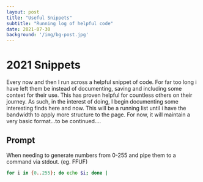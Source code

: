 ```yaml
---
layout: post
title: "Useful Snippets"
subtitle: "Running log of helpful code"
date: 2021-07-30 
background: '/img/bg-post.jpg'
---
```


# 2021 Snippets

Every now and then I run across a helpful snippet of code. For far too long i have left them be instead of documenting, saving and including some context for their use. This has proven helpful for countless others on their journey. As such, in the interest of doing, I begin documenting some interesting finds here and now. This will be a running list until i have the bandwidth to apply more structure to the page. For now, it will maintain a very basic format...to be continued....

## Prompt
When needing to generate numbers from 0-255 and pipe them to a command via stdout. (eg. FFUF)
```bash
for i in {0..255}; do echo $i; done |
```
